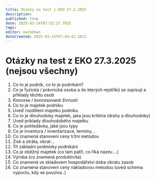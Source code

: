 ```yaml
---
title: Otázky na test z EKO 27.3.2025
description: 
published: true
date: 2025-03-24T07:52:27.793Z
tags: 
editor: markdown
dateCreated: 2025-03-24T07:49:42.281Z
---
```


# Otázky na test z EKO 27.3.2025 (nejsou všechny)
1. Co to je podnik, co to je podnikání?
2. Co je fyzická / právnická osoba a do kterých rejstříků se zapisují a příklady těchto osob
3. Koncese / koncesované živnosti
4. Co to je majetek podniku
5. Uveď rozdělení majetku podniku
6. Co to je dlouhodoby majetek, jaka jsou kritéria (drahy a dlouhodoby)
7. Uved priklady dlouhodobého majetku
8. Co je pohledávka, jaké jsou typy
9. Co je inventura / inventarizace, termíny...
10. Co znamená stanovení ceny tržní metodou
11. Zisk a ztráta, obrat...
12. Tři základní podmínky podnikání
13. Co je oběžný majetek (co tam patří, co říká název....)
14. Výroba (co znamená produktivita)
15. Co znamená ve skladovem hospodářství doba obratu zasob
16. Co znamena stanoveni ceny nákladovou metodou (uved schema vypoctu, kdy se pouziva..)